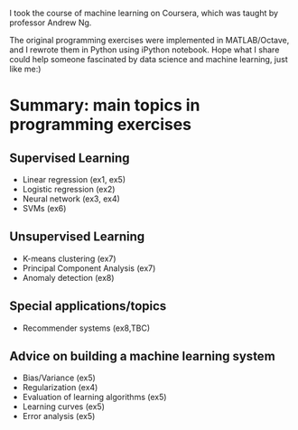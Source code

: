 I took the course of machine learning on Coursera, which was taught by professor Andrew Ng.

The original programming exercises were implemented in MATLAB/Octave, and I rewrote them in Python using iPython notebook.
Hope what I share could help someone fascinated by data science and machine learning, just like me:)




# Summary: main topics in programming exercises
## Supervised Learning
- Linear regression (ex1, ex5)
- Logistic regression (ex2)
- Neural network (ex3, ex4)
- SVMs (ex6)

## Unsupervised Learning
- K-means clustering (ex7)
- Principal Component Analysis (ex7)
- Anomaly detection (ex8)

## Special applications/topics
- Recommender systems (ex8,TBC)

## Advice on building a machine learning system
- Bias/Variance (ex5)
- Regularization (ex4)
- Evaluation of learning algorithms (ex5) 
- Learning curves (ex5)
- Error analysis (ex5)

